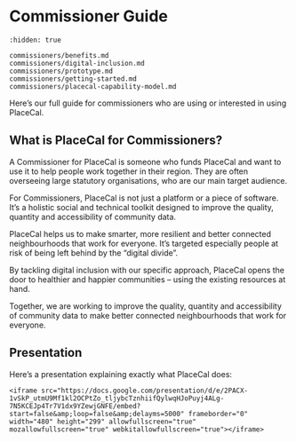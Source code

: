 # Commissioner Guide

```{toctree}
:hidden: true

commissioners/benefits.md
commissioners/digital-inclusion.md
commissioners/prototype.md
commissioners/getting-started.md
commissioners/placecal-capability-model.md
```

Here’s our full guide for commissioners who are using or interested in
using PlaceCal.

## What is PlaceCal for Commissioners?

A Commissioner for PlaceCal is someone who funds PlaceCal and want to
use it to help people work together in their region. They are often
overseeing large statutory organisations, who are our main target
audience.

For Commissioners, PlaceCal is not just a platform or a piece of
software. It’s a holistic social and technical toolkit designed to
improve the quality, quantity and accessibility of community data.

PlaceCal helps us to make smarter, more resilient and better connected
neighbourhoods that work for everyone. It’s targeted especially people
at risk of being left behind by the “digital divide”.

By tackling digital inclusion with our specific approach, PlaceCal opens
the door to healthier and happier communities – using the existing
resources at hand.

Together, we are working to improve the quality, quantity and
accessibility of community data to make better connected neighbourhoods
that work for everyone.

## Presentation

Here’s a presentation explaining exactly what PlaceCal does:

```{raw} html
<iframe src="https://docs.google.com/presentation/d/e/2PACX-1vSkP_utmU9Mf1kl2OCPtZo_tljybcTznhiifQylwqHJoPuyj4ALg-7N5KCEJp4Tr7V1dx9YZewjGNFE/embed?start=false&amp;loop=false&amp;delayms=5000" frameborder="0" width="480" height="299" allowfullscreen="true" mozallowfullscreen="true" webkitallowfullscreen="true"></iframe>
```
